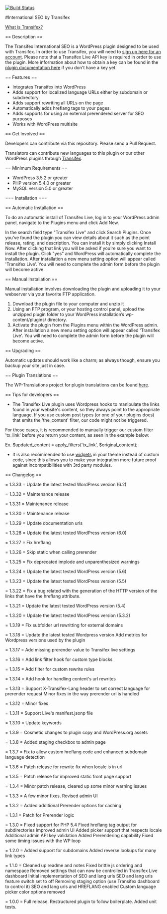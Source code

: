 [![Build Status](https://travis-ci.org/transifex/transifex-live-wordpress.svg?branch=devel)](https://travis-ci.org/transifex/transifex-live-wordpress)

#International SEO by Transifex


[What is Transifex?](https://www.transifex.com/product/?utm_source=github&utm_medium=web&utm_campaign=tx-live-wp-plugin)



== Description ==

The Transifex International SEO is a WordPress plugin designed to be used with Transifex.  In order to use Transifex, you will need to [sign up here for an account](https://app.transifex.com/signup/?utm_source=github&utm_medium=web&utm_campaign=tx-live-wp-plugin). Please note that a Transifex Live API key is required in order to use the plugin.  More information about how to obtain a key can be found in the [plugin documentation here](https://help.transifex.com/en/articles/6261241-wordpress#h_2339ce4961) if you don't have a key yet.

== Features ==

* Integrates Transifex into WordPress
* Adds support for localized language URLs either by subdomain or subdirectory.
* Adds support rewriting all URLs on the page
* Automatically adds hreflang tags to your pages.
* Adds supports for using an external prerendered server for SEO purposes
* Works with WordPress multisite

== Get Involved ==

Developers can contribute via this repository. Please send a Pull Request.

Translators can contribute new languages to this plugin or our other WordPress plugins through [Transifex](https://explore.transifex.com/wp-translations/transifex-live/).

== Minimum Requirements ==

* WordPress 3.5.2 or greater
* PHP version 5.4.0 or greater
* MySQL version 5.0 or greater

=== Installation ===

== Automatic Installation ==

To do an automatic install of Transifex Live, log in to your WordPress admin panel, navigate to the Plugins menu and click Add New.

In the search field type "Transifex Live" and click Search Plugins. Once you’ve found the plugin you can view details about it such as the point release, rating, and description. You can install it by simply clicking Install Now. After clicking that link you will be asked if you’re sure you want to install the plugin. Click "yes" and WordPress will automatically complete the installation.
After installation a new menu setting option will appear called 'Transifex Live'.  You will need to complete the admin form before the plugin will become active.

== Manual Installation ==

Manual installation involves downloading the plugin and uploading it to your webserver via your favorite FTP application.

1. Download the plugin file to your computer and unzip it
2. Using an FTP program, or your hosting control panel, upload the unzipped plugin folder to your WordPress installation’s wp-content/plugins/ directory.
3. Activate the plugin from the Plugins menu within the WordPress admin.
After installation a new menu setting option will appear called 'Transifex Live'.  You will need to complete the admin form before the plugin will become active.

== Upgrading ==

Automatic updates should work like a charm; as always though, ensure you backup your site just in case.

== Plugin Translations ==

The WP-Translations project for plugin translations can be found [here](https://explore.transifex.com/wp-translations/transifex-live/).

== Tips for developers ==

* The Transifex Live plugin uses Wordpress hooks to manipulate the links found in your website's content, so they always point to the appropriate language. If you use custom post types (or one of your plugins does) that emits the 'the_content' filter, our code might not be triggered.

For those cases, it is recommended to manually trigger our custom filter 'tx_link' before you return your content, as seen in the example below:

Ex. $updated_content = apply_filters('tx_link', $original_content);

* It is also recommended  to use [widgets](https://codex.wordpress.org/Widgets_API) in your theme instead of custom code, since this allows you to make your integration more future proof against incompatibilities with 3rd party modules.

== Changelog ==

= 1.3.33 =
Update the latest tested WordPress version (6.2)

= 1.3.32 =
Maintenance release

= 1.3.31 =
Maintenance release

= 1.3.30 =
Maintenance release

= 1.3.29 =
Update documentation urls

= 1.3.28 =
Update the latest tested WordPress version (6.0)

= 1.3.27 =
Fix hreflang

= 1.3.26 =
Skip static when calling prerender

= 1.3.25 =
Fix deprecated implode and unparenthesized warnings

= 1.3.24 =
Update the latest tested WordPress version (5.6)

= 1.3.23 =
Update the latest tested WordPress version (5.5)

= 1.3.22 =
Fix a bug related with the generation of the HTTP version of the links
that have the hreflang attribute.

= 1.3.21 =
Update the latest tested WordPress version (5.4)

= 1.3.20 =
Update the latest tested WordPress version (5.3.2)

= 1.3.19 =
Fix subfolder url rewritting for external domains

= 1.3.18 =
Update the latest tested Wordpress version
Add metrics for Wordpress versions used by the plugin

= 1.3.17 =
Add missing prerender value to Transifex live settings

= 1.3.16 =
Add link filter hook for custom type blocks

= 1.3.15 =
Add filter for custom rewrite rules

= 1.3.14 =
Add hook for handling content's url rewrites

= 1.3.13 =
Support X-Transifex-Lang header to set correct language for prerender request
Minor fixes in the way prerender url is handled

= 1.3.12 =
Minor fixes

= 1.3.11 =
Support Live's manifest.jsonp file

= 1.3.10 =
Update keywords

= 1.3.9 =
Cosmetic changes to plugin copy and WordPress.org assets

= 1.3.8 =
Added staging checkbox to admin page

= 1.3.7 =
Fix to allow custom hreflang code and enhanced subdomain language detection

= 1.3.6 =
Patch release for rewrite fix when locale is in url

= 1.3.5 =
Patch release for improved static front page support

= 1.3.4 =
Minor patch release, cleared up some minor warning issues

= 1.3.3 =
A few minor fixes.  Revised admin UI

= 1.3.2 =
Added additional Prerender options for caching

= 1.3.1 =
Patch for Prerender logic

= 1.3.0 =
Fixed support for PHP 5.4
Fixed hreflang tag output for subdirectories
Improved admin UI
Added picker support that respects locale
Additional admin API key validation
Added Prerendering capability
Fixed some timing issues with the WP loop

= 1.2.0 =
Added support for subdomains
Added reverse lookups for many link types

= 1.1.0 =
Cleaned up readme and notes
Fixed brittle js ordering and namespace
Removed settings that can now be controlled in Transifex Live dashboard
Initial implementation of SEO and lang urls
SEO and lang urls feature switch set to off
Removing staging option (use Transifex dashboard to control it)
SEO and lang urls and HREFLANG enabled
Custom language picker color options removed

= 1.0.0 =
Full release.  Restructured plugin to follow boilerplate.  Added unit tests.
